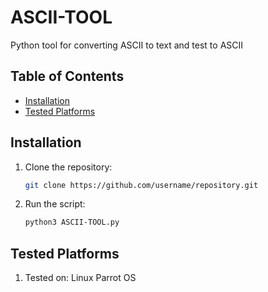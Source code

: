 # ASCII-TOOL
Python tool for converting ASCII to text and test to ASCII

## Table of Contents

- [Installation](#installation)
- [Tested Platforms](#testedon)

## Installation

1. Clone the repository:
   ```bash
   git clone https://github.com/username/repository.git
2. Run the script:
   ```bash
   python3 ASCII-TOOL.py

## Tested Platforms

1. Tested on:
   Linux Parrot OS
    
   
